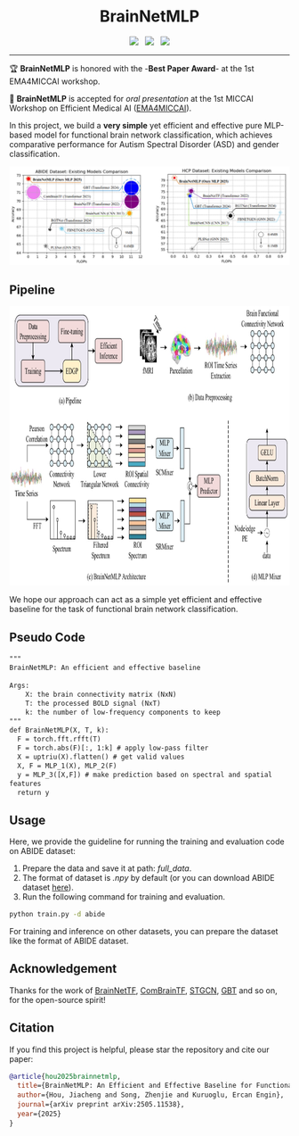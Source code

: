 <h1 align="center">BrainNetMLP</h1>


<p align="center">
  <a href="https://arxiv.org/pdf/2505.11538"><img src="https://img.shields.io/badge/Paper-arXiv-b31b1b.svg"></a>
  &nbsp;
  <a href="https://github.com/JayceonHo/BrainNetMLP"><img src="https://img.shields.io/badge/Website-ProjectPage-A55D35"></a>
  &nbsp;
  <a href="https://www.nitrc.org/"><img src="https://img.shields.io/badge/Resource-Dataset-EFBF6A.svg"></a>
</p>

---
:trophy: **BrainNetMLP** is honored with the -**Best Paper Award**- at the 1st EMA4MICCAI workshop.

:loudspeaker: **BrainNetMLP** is accepted for *oral presentation* at the 1st MICCAI Workshop on Efficient Medical AI ([EMA4MICCAI](https://sites.google.com/view/ema4miccai2025/home)).

In this project, we build a **very simple** yet efficient and effective pure MLP-based model for functional brain network classification, 
which achieves comparative performance for Autism Spectral Disorder (ASD) and gender classification.

![teaser](./fig/compare.png)

## Pipeline

<img src="./fig/pipeline.png" width="800" height="500" float: center>

We hope our approach can act as a simple yet efficient and effective baseline for the task of functional brain network classification.

## Pseudo Code
```
"""
BrainNetMLP: An efficient and effective baseline

Args:
    X: the brain connectivity matrix (NxN)
    T: the processed BOLD signal (NxT)
    k: the number of low-frequency components to keep
"""
def BrainNetMLP(X, T, k):
  F = torch.fft.rfft(T)
  F = torch.abs(F)[:, 1:k] # apply low-pass filter
  X = uptriu(X).flatten() # get valid values 
  X, F = MLP_1(X), MLP_2(F) 
  y = MLP_3([X,F]) # make prediction based on spectral and spatial features
  return y
```
## Usage
Here, we provide the guideline for running the training and evaluation code on ABIDE dataset:

1. Prepare the data and save it at path: *full_data*.
2. The format of dataset is *.npy* by default (or you can download ABIDE dataset [here](https://drive.google.com/file/d/14UGsikYH_SQ-d_GvY2Um2oEHw3WNxDY3/view?usp=sharing)).
3. Run the following command for training and evaluation.
```bash
python train.py -d abide
```
For training and inference on other datasets, you can prepare the dataset like the format of ABIDE dataset.

## Acknowledgement
Thanks for the work of [BrainNetTF](https://github.com/Wayfear/BrainNetworkTransformer/), [ComBrainTF](https://github.com/ubc-tea/Com-BrainTF), [STGCN](https://github.com/sgadgil6/cnslab_fmri), [GBT](https://github.com/CUHK-AIM-Group/GBT) and so on, for the open-source spirit!

## Citation

If you find this project is helpful, please star the repository and cite our paper:

```bibtex
@article{hou2025brainnetmlp,
  title={BrainNetMLP: An Efficient and Effective Baseline for Functional Brain Network Classification},
  author={Hou, Jiacheng and Song, Zhenjie and Kuruoglu, Ercan Engin},
  journal={arXiv preprint arXiv:2505.11538},
  year={2025}
}
